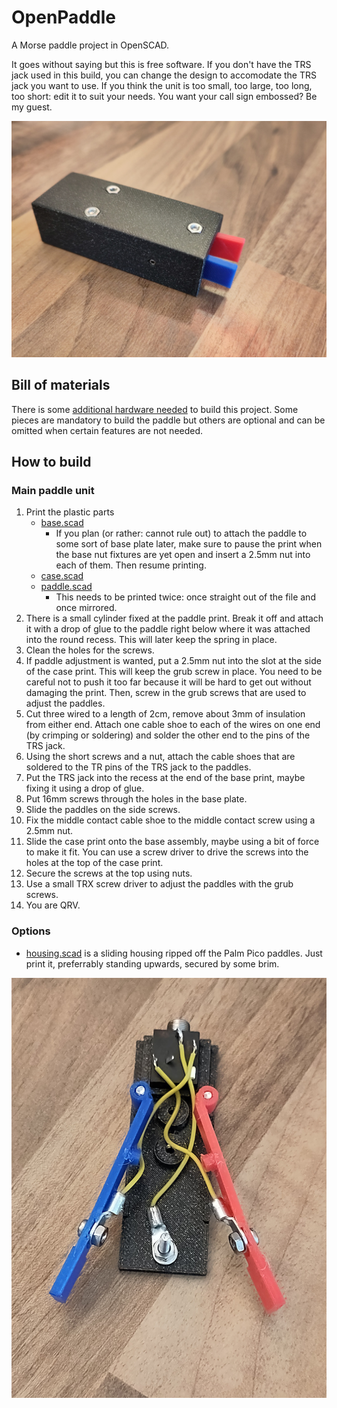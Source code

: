 # OpenPaddle

A Morse paddle project in OpenSCAD.

It goes without saying but this is free software. If you don't have the TRS jack used in this build, you can change the design to accomodate the TRS jack you want to use. If you think the unit is too small, too large, too long, too short: edit it to suit your needs. You want your call sign embossed? Be my guest.


![The bare paddle in a blackish housing](img/paddlefreesolo.jpg)

## Bill of materials

There is some [additional hardware needed](BOM.md) to build this project. Some pieces are mandatory to build the paddle but others are optional and can be omitted when certain features are not needed.


## How to build

### Main paddle unit

1. Print the plastic parts
	* [base.scad](base.scad)
		* If you plan (or rather: cannot rule out) to attach the paddle to some sort of base plate later, make sure to pause the print when the base nut fixtures are yet open and insert a 2.5mm nut into each of them. Then resume printing.
	* [case.scad](case.scad)
	* [paddle.scad](paddle.scad)
		* This needs to be printed twice: once straight out of the file and once mirrored.
2. There is a small cylinder fixed at the paddle print. Break it off and attach it with a drop of glue to the paddle right below where it was attached into the round recess. This will later keep the spring in place.
3. Clean the holes for the screws.
4. If paddle adjustment is wanted, put a 2.5mm nut into the slot at the side of the case print. This will keep the grub screw in place. You need to be careful not to push it too far because it will be hard to get out without damaging the print. Then, screw in the grub screws that are used to adjust the paddles.
5. Cut three wired to a length of 2cm, remove about 3mm of insulation from either end. Attach one cable shoe to each of the wires on one end (by crimping or soldering) and solder the other end to the pins of the TRS jack.
6. Using the short screws and a nut, attach the cable shoes that are soldered to the TR pins of the TRS jack to the paddles.
7. Put the TRS jack into the recess at the end of the base print, maybe fixing it using a drop of glue.
8. Put 16mm screws through the holes in the base plate.
9. Slide the paddles on the side screws.
10. Fix the middle contact cable shoe to the middle contact screw using a 2.5mm nut.
11. Slide the case print onto the base assembly, maybe using a bit of force to make it fit. You can use a screw driver to drive the screws into the holes at the top of the case print.
12. Secure the screws at the top using nuts.
13. Use a small TRX screw driver to adjust the paddles with the grub screws.
14. You are QRV.


### Options

* [housing.scad](misc/housing.scad) is a sliding housing ripped off the Palm Pico paddles. Just print it, preferrably standing upwards, secured by some brim.


![The internals](img/paddleinternals.jpg)

